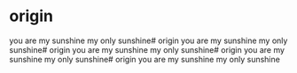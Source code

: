 # origin
you are my sunshine
	my only sunshine# origin
you are my sunshine
	my only sunshine# origin
you are my sunshine
	my only sunshine# origin
you are my sunshine
	my only sunshine# origin
you are my sunshine
	my only sunshine